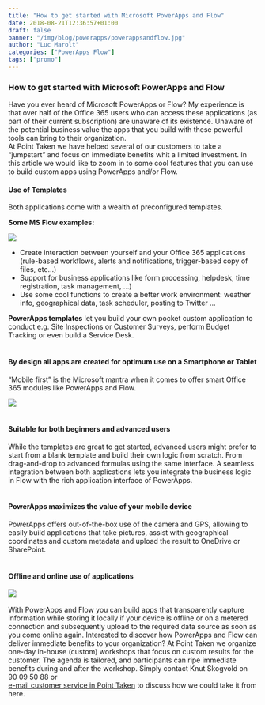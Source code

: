 ```yaml
---
title: "How to get started with Microsoft PowerApps and Flow"
date: 2018-08-21T12:36:57+01:00
draft: false
banner: "/img/blog/powerapps/powerappsandflow.jpg"
author: "Luc Marolt"
categories: ["PowerApps Flow"]
tags: ["promo"]
---
```


### How to get started with Microsoft PowerApps and Flow

Have you ever heard of Microsoft PowerApps or Flow? My experience is that over half of the Office 365 users who can access these applications (as part of their current subscription) are unaware of its existence. Unaware of the potential business value the apps that you build with these powerful tools can bring to their organization.<br>
At Point Taken we have helped several of our customers to take a “jumpstart” and focus on immediate benefits whit a limited investment. In this article we would like to zoom in to some cool features that you can use to build custom apps using PowerApps and/or Flow.
<br>

#### Use of Templates 
Both applications come with a wealth of preconfigured templates. <br>

**Some MS Flow examples:** <br>



<img class="img-fluid" src="/img/blog/powerapps/example1.png" />

<ul>
<li>Create interaction between yourself and your Office 365 applications (rule-based workflows, alerts and notifications, trigger-based copy of files, etc…)</li>
<li>Support for business applications like form processing, helpdesk, time registration, task management, …)</li>
<li>Use some cool functions to create a better work environment: weather info, geographical data, task scheduler, posting to Twitter …</li>
</ul>

**PowerApps templates**  let you build your own pocket custom application to conduct e.g. Site Inspections or Customer Surveys, perform Budget Tracking or even build a Service Desk.<br><br>

#### By design all apps are created for optimum use on a Smartphone or Tablet

“Mobile first” is the Microsoft mantra when it comes to offer smart Office 365 modules like PowerApps and Flow.

<img class="img-fluid" src="/img/blog/powerapps/example2.png" /><br><br>

#### Suitable for both beginners and advanced users
While the templates are great to get started, advanced users might prefer to start from a blank template and build their own logic from scratch. From drag-and-drop to advanced formulas using the same interface. A seamless integration between both applications lets you integrate the business logic in Flow with the rich application interface of PowerApps. <br><br>

#### PowerApps maximizes the value of your mobile device
PowerApps offers out-of-the-box use of the camera and GPS, allowing to easily build applications that take pictures, assist with geographical coordinates and custom metadata and upload the result to OneDrive or SharePoint.<br><br>

#### Offline and online use of applications

<img class="img-fluid" src="/img/blog/powerapps/example3.png" /><br><br>
With PowerApps and Flow you can build apps that transparently capture information while storing it locally if your device is offline or on a metered connection and subsequently upload to the required data source as soon as you come online again.
Interested to discover how PowerApps and Flow can deliver immediate benefits to your organization? At Point Taken we organize one-day in-house (custom) workshops that focus on custom results for the customer. The agenda is tailored, and participants can ripe immediate benefits during and after the workshop.
Simply contact Knut Skogvold on 90 09 50 88 or <br>
<a href="kundeservice i pointtaken.no"  rel="nofollow" onclick="this.href='mailto:' + 'kundeservice' + '@' + 'pointtaken.no'">e-mail customer service in Point Taken</a> to discuss how we could take it from here.